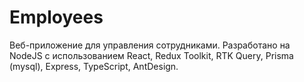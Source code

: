 # Employees
Веб-приложение для управления сотрудниками. 
Разработано на NodeJS с использованием React, Redux Toolkit, RTK Query, Prisma (mysql), Express, TypeScript, AntDesign.
